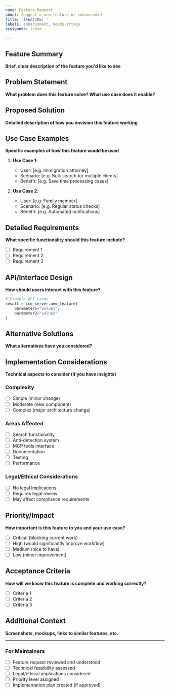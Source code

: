 ```yaml
---
name: Feature Request
about: Suggest a new feature or enhancement
title: '[FEATURE] '
labels: enhancement, needs-triage
assignees: trose

---
```


## Feature Summary
**Brief, clear description of the feature you'd like to see**

## Problem Statement
**What problem does this feature solve? What use case does it enable?**

## Proposed Solution
**Detailed description of how you envision this feature working**

## Use Case Examples
**Specific examples of how this feature would be used**

1. **Use Case 1**: 
   - User: [e.g. Immigration attorney]
   - Scenario: [e.g. Bulk search for multiple clients]
   - Benefit: [e.g. Save time processing cases]

2. **Use Case 2**:
   - User: [e.g. Family member]  
   - Scenario: [e.g. Regular status checks]
   - Benefit: [e.g. Automated notifications]

## Detailed Requirements
**What specific functionality should this feature include?**

- [ ] Requirement 1
- [ ] Requirement 2  
- [ ] Requirement 3

## API/Interface Design
**How should users interact with this feature?**

```python
# Example API usage
result = ice_server.new_feature(
    parameter1="value1",
    parameter2="value2"
)
```

## Alternative Solutions
**What alternatives have you considered?**

## Implementation Considerations
**Technical aspects to consider (if you have insights)**

### Complexity
- [ ] Simple (minor change)
- [ ] Moderate (new component)
- [ ] Complex (major architecture change)

### Areas Affected
- [ ] Search functionality
- [ ] Anti-detection system
- [ ] MCP tools interface
- [ ] Documentation
- [ ] Testing
- [ ] Performance

### Legal/Ethical Considerations
- [ ] No legal implications
- [ ] Requires legal review
- [ ] May affect compliance requirements

## Priority/Impact
**How important is this feature to you and your use case?**

- [ ] Critical (blocking current work)
- [ ] High (would significantly improve workflow)
- [ ] Medium (nice to have)
- [ ] Low (minor improvement)

## Acceptance Criteria
**How will we know this feature is complete and working correctly?**

- [ ] Criteria 1
- [ ] Criteria 2
- [ ] Criteria 3

## Additional Context
**Screenshots, mockups, links to similar features, etc.**

---

### For Maintainers
- [ ] Feature request reviewed and understood
- [ ] Technical feasibility assessed
- [ ] Legal/ethical implications considered
- [ ] Priority level assigned
- [ ] Implementation plan created (if approved)